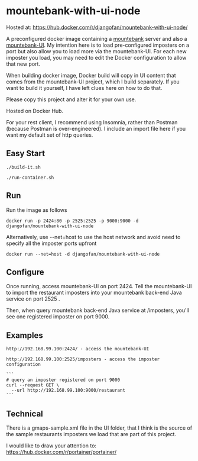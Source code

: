 # mountebank-with-ui-node

Hosted at: https://hub.docker.com/r/djangofan/mountebank-with-ui-node/

A preconfigured docker image containing a [mountebank](http://www.mbtest.org/) server and also a [mountebank-UI](https://github.com/donhenton/mountebank-UI).   My intention here is to load pre-configured imposters on a port but also allow you to load more via the mountebank-UI.   For each new imposter you load, you may need to edit the Docker configuration to allow that new port.

When building docker image, Docker build will copy in UI content that comes from the mountebank-UI project, which I build separately.  If you want to build it yourself, I have left clues here on how to do that.

Please copy this project and alter it for your own use.

Hosted on Docker Hub.

For your rest client, I recommend using Insomnia, rather than Postman (because Postman is over-engineered).  I include an import file here if you want my default set of http queries.


## Easy Start

    ./build-it.sh

    ./run-container.sh

## Run

Run the image as follows

    docker run -p 2424:80 -p 2525:2525 -p 9000:9000 -d djangofan/mountebank-with-ui-node

Alternatively, use --net=host to use the host network and avoid need to specify all the imposter ports upfront

    docker run --net=host -d djangofan/mountebank-with-ui-node

## Configure

Once running, access mountebank-UI on port 2424.  Tell the mountebank-UI to import the restaurant imposters into 
  your mountebank back-end Java service on port 2525 .

Then, when query mountebank back-end Java service at /imposters,  you'll see one registered imposter on port 9000.


## Examples

    http://192.168.99.100:2424/ - access the mountebank-UI

    http://192.168.99.100:2525/imposters - access the imposter configuration

    ```
    # query an imposter registered on port 9000
    curl --request GET \
      --url http://192.168.99.100:9000/restaurant
    ```


## Technical

There is a gmaps-sample.xml file in the UI folder, that I think is the source of the sample restaurants imposters we load that are part of this project.

I would like to draw your attention to: https://hub.docker.com/r/portainer/portainer/
